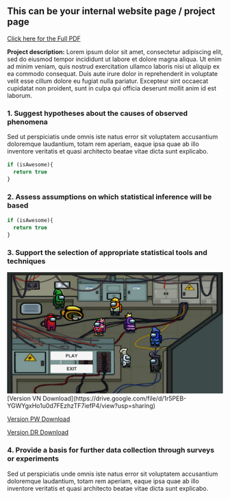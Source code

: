 ## This can be your internal website page / project page
[Click here for the Full PDF](/pdf/a18rikla_projektarbete.pdf)

**Project description:** Lorem ipsum dolor sit amet, consectetur adipiscing elit, sed do eiusmod tempor incididunt ut labore et dolore magna aliqua. Ut enim ad minim veniam, quis nostrud exercitation ullamco laboris nisi ut aliquip ex ea commodo consequat. Duis aute irure dolor in reprehenderit in voluptate velit esse cillum dolore eu fugiat nulla pariatur. Excepteur sint occaecat cupidatat non proident, sunt in culpa qui officia deserunt mollit anim id est laborum.

### 1. Suggest hypotheses about the causes of observed phenomena

Sed ut perspiciatis unde omnis iste natus error sit voluptatem accusantium doloremque laudantium, totam rem aperiam, eaque ipsa quae ab illo inventore veritatis et quasi architecto beatae vitae dicta sunt explicabo. 

```javascript
if (isAwesome){
  return true
}
```

### 2. Assess assumptions on which statistical inference will be based

```javascript
if (isAwesome){
  return true
}
```

### 3. Support the selection of appropriate statistical tools and techniques

<img src="images/Thesis_1.png?raw=true"/>
[Version VN Download](https://drive.google.com/file/d/1r5PEB-YGWYgxHo1u0d7FEzhzTF7iefP4/view?usp=sharing)

[Version PW Download](https://drive.google.com/file/d/1x1dM35KjZCDRAhcZo0tb3HSHaqisEhbx/view?usp=sharing)

[Version DR Download](https://drive.google.com/file/d/1A16HJglTMUUKzd7as2_bp8MHJNwielVK/view?usp=sharing)

### 4. Provide a basis for further data collection through surveys or experiments

Sed ut perspiciatis unde omnis iste natus error sit voluptatem accusantium doloremque laudantium, totam rem aperiam, eaque ipsa quae ab illo inventore veritatis et quasi architecto beatae vitae dicta sunt explicabo. 
